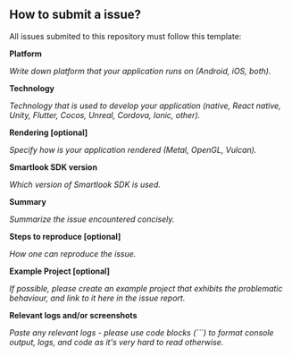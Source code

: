 ## How to submit a issue?
All issues submited to this repository must follow this template:

**Platform**

*Write down platform that your application runs on (Android, iOS, both).*

**Technology**

*Technology that is used to develop your application (native, React native, Unity, Flutter, Cocos, Unreal, Cordova, Ionic, other).*

**Rendering [optional]**

*Specify how is your application rendered (Metal, OpenGL, Vulcan).*

**Smartlook SDK version**

*Which version of Smartlook SDK is used.*

**Summary**

*Summarize the issue encountered concisely.*

**Steps to reproduce [optional]**

*How one can reproduce the issue.*

**Example Project [optional]**

*If possible, please create an example project that exhibits the problematic behaviour, and link to it here in the issue report.*

**Relevant logs and/or screenshots**

*Paste any relevant logs - please use code blocks (```) to format console output, logs, and code as it's very hard to read otherwise.*
